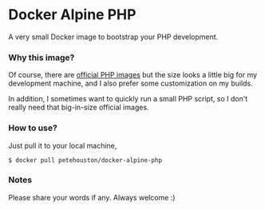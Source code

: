 # Docker Alpine PHP

A very small Docker image to bootstrap your PHP development.

### Why this image?

Of course, there are [official PHP images](https://hub.docker.com/_/php/) but the size looks a little big for my development machine, and I also prefer some customization on my builds.

In addition, I sometimes want to quickly run a small PHP script, so I don't really need that big-in-size official images.

### How to use?

Just pull it to your local machine,

```
$ docker pull petehouston/docker-alpine-php
```

### Notes

Please share your words if any. Always welcome :)